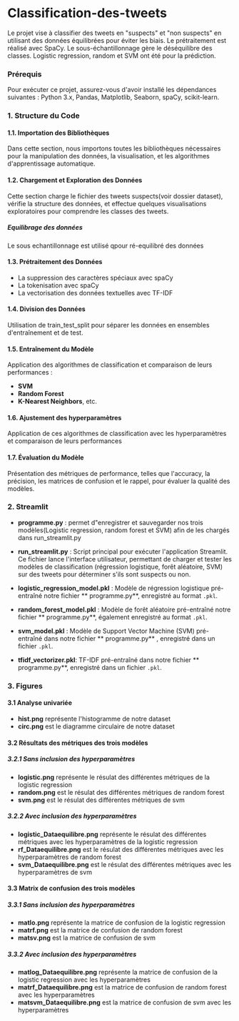 # Classification-des-tweets
Le projet vise à classifier des tweets en "suspects" et "non suspects" en utilisant des données équilibrées pour éviter les biais. Le prétraitement est réalisé avec SpaCy. Le sous-échantillonnage gère le déséquilibre des classes.  Logistic regression, random et SVM ont été pour la prédiction.
### Prérequis
Pour exécuter ce projet, assurez-vous d'avoir installé les dépendances suivantes :
Python 3.x, Pandas, Matplotlib, Seaborn, spaCy, scikit-learn.
### 1. Structure du Code
#### 1.1. Importation des Bibliothèques
Dans cette section, nous importons toutes les bibliothèques nécessaires pour la manipulation des données, la visualisation, et les algorithmes d'apprentissage automatique.
#### 1.2. Chargement et Exploration des Données
Cette section charge le fichier des tweets suspects(voir dossier dataset), vérifie la structure des données, et effectue quelques visualisations exploratoires pour comprendre les classes des tweets.
##### Equilibrage des données
Le sous echantillonnage est utilisé qpour ré-equilibré des données
#### 1.3. Prétraitement des Données

- La suppression des caractères spéciaux avec spaCy
- La tokenisation avec spaCy
- La vectorisation des données textuelles avec TF-IDF

#### 1.4. Division des Données
Utilisation de train_test_split pour séparer les données en ensembles d'entraînement et de test.
#### 1.5. Entraînement du Modèle
Application des algorithmes de classification et comparaison de leurs performances :

- **SVM**
- **Random Forest**
- **K-Nearest Neighbors**, etc.
#### 1.6. Ajustement des hyperparamètres 
Application de ces algorithmes de classification avec les hyperparamètres et comparaison de leurs performances
#### 1.7. Évaluation du Modèle
Présentation des métriques de performance, telles que l'accuracy, la précision, les matrices de confusion et le rappel, pour évaluer la qualité des modèles.
### 2. Streamlit
- **programme.py** : permet d"enregistrer et sauvegarder nos trois modèles(Logistic regression, random forest et SVM) afin de les chargés dans run_streamlit.py
- **run_streamlit.py** : Script principal pour exécuter l'application Streamlit. Ce fichier lance l'interface utilisateur, permettant de charger et tester les modèles de classification (régression logistique, forêt aléatoire, SVM) sur des tweets pour déterminer s'ils sont suspects ou non.

- **logistic_regression_model.pkl** : Modèle de régression logistique pré-entraîné notre fichier ** programme.py**, enregistré au format `.pkl`. 
- **random_forest_model.pkl** : Modèle de forêt aléatoire pré-entraîné notre fichier ** programme.py**, également enregistré au format `.pkl`. 

- **svm_model.pkl** : Modèle de Support Vector Machine (SVM) pré-entraîné dans notre fichier ** programme.py** , enregistré dans un fichier `.pkl`.
- **tfidf_vectorizer.pkl**: TF-IDF pré-entraîné dans notre fichier ** programme.py**, enregistré dans un fichier `.pkl`.
### 3. Figures
#### 3.1 Analyse univariée
- **hist.png** représente l'histogramme de notre dataset
- **circ.png** est le diagramme circulaire de notre dataset
#### 3.2 Résultats des métriques des trois modèles
##### 3.2.1 Sans inclusion des hyperparamètres
- **logistic.png** représente le résulat des différentes métriques de la logistic regression
- **random.png** est le résulat des différentes métriques de random forest
- **svm.png** est le résulat des différentes métriques de svm

##### 3.2.2 Avec inclusion des hyperparamètres
- **logistic_Dataequilibre.png** représente le résulat des différentes métriques avec les hyperparamètres de la logistic regression
- **rf_Dataequilibre.png** est le résulat des différentes métriques avec les hyperparamètres de random forest
- **svm_Dataequilibre.png** est le résulat des différentes métriques avec les hyperparamètres de svm

#### 3.3 Matrix de confusion des trois modèles
##### 3.3.1 Sans inclusion des hyperparamètres
- **matlo.png** représente la matrice de confusion de la logistic regression
- **matrf.png** est  la matrice de confusion de random forest
- **matsv.png** est  la matrice de confusion de svm
##### 3.3.2 Avec inclusion des hyperparamètres
- **matlog_Dataequilibre.png** représente la matrice de confusion de la logistic regression avec les hyperparamètres
- **matrf_Dataequilibre.png** est  la matrice de confusion de random forest avec les hyperparamètres
- **matsvm_Dataequilibre.png** est  la matrice de confusion de svm avec les hyperparamètres
